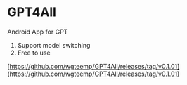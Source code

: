 # GPT4All
Android App for GPT
1. Support model switching
2. Free to use

[https://github.com/wgteemp/GPT4All/releases/tag/v0.1.01](https://github.com/wgteemp/GPT4All/releases/tag/v0.1.01)

